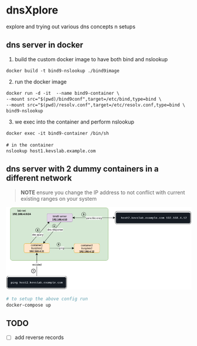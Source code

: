 # dnsXplore
explore and trying out various dns concepts n setups

## dns server in docker

1. build the custom docker image to have both bind and nslookup
```
docker build -t bind9-nslookup ./bind9image
```

2. run the docker image
```
docker run -d -it  --name bind9-container \
--mount src="$(pwd)/bind9conf",target=/etc/bind,type=bind \
--mount src="$(pwd)/resolv.conf",target=/etc/resolv.conf,type=bind \
bind9-nslookup
```

3. we exec into the container and perform nslookup
```
docker exec -it bind9-container /bin/sh

# in the container 
nslookup host1.kevslab.example.com
```

## dns server with 2 dummy containers in a different network

> **NOTE** ensure you change the IP address to not conflict with current existing ranges on your system

![DNS architecture](images/archs-dns-bind9-docker.drawio.png)

```sh
# to setup the above config run
docker-compose up
```

## TODO 
- [ ] add reverse records